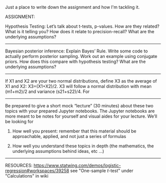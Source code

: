 Just a place to write down the assignment and how I'm tackling it.


ASSIGNMENT:

Hypothesis Testing: Let’s talk about t-tests, p-values.  How are they related?  What is it telling you?  How does it relate to precision-recall?  What are the underlying assumptions?

------------------------------------------------------------------------------------------
Bayesian posterior inference: Explain Bayes’ Rule.  Write some code to actually perform posterior sampling.  Work out an example using conjugate priors.  How does this compare with hypothesis testing?  What are the underlying assumptions?

-------------------------------------------------------------------------------------

If X1 and X2 are your two normal distributions, define X3 as the average of X1 and X2: X3=(X1+X2)/2. X3 will follow a normal distribution with mean (m1+m2)/2 and variance (s21+s22)/4. For 





-------------------------------------------------------------------------------------


Be prepared to give a short mock “lecture” (30 minutes) about these two topics with your prepared Jupyter notebooks.  The Jupyter notebooks are more meant to be notes for yourself and visual aides for your lecture.  We’ll be looking for

1. How well you present: remember that this material should be approachable, applied, and not just a series of formulas

2. How well you understand these topics in depth (the mathematics, the underlying assumptions behind ideas, etc ...)

-----------------------------------------------------------------------------------------




RESOURCES:
https://www.statwing.com/demos/logistic-regression#workspaces/39258
see "One-sample $t$-test" under "Calculations" in wiki
